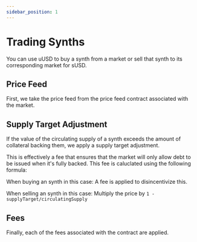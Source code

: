 ```yaml
---
sidebar_position: 1
---
```


# Trading Synths

You can use uUSD to buy a synth from a market or sell that synth to its corresponding market for sUSD.

## Price Feed

First, we take the price feed from the price feed contract associated with the market.

## Supply Target Adjustment

If the value of the circulating supply of a synth exceeds the amount of collateral backing them, we apply a supply target adjustment.

This is effectively a fee that ensures that the market will only allow debt to be issued when it's fully backed. This fee is caluclated using the following formula:

When buying an synth in this case: A fee is applied to disincentivize this.

When selling an synth in this case: Multiply the price by `1 - supplyTarget/circulatingSupply`

## Fees

Finally, each of the fees associated with the contract are applied.
